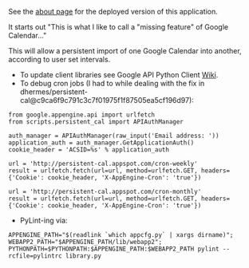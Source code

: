 See the [about page][2] for the deployed version of this application.

It starts out "This is what I like to call a "missing feature" of Google Calendar..."

This will allow a persistent import of one Google Calendar into another,
according to user set intervals.

- To update client libraries see Google API Python Client [Wiki][1].
- To debug cron jobs (I had to while dealing with the fix in dhermes/persistent-cal@c9ca6f9c791c3c7f01975f1f87505ea5cf196d97):

```
from google.appengine.api import urlfetch
from scripts.persistent_cal import APIAuthManager

auth_manager = APIAuthManager(raw_input('Email address: '))
application_auth = auth_manager.GetApplicationAuth()
cookie_header = 'ACSID=%s' % application_auth

url = 'http://persistent-cal.appspot.com/cron-weekly'
result = urlfetch.fetch(url=url, method=urlfetch.GET, headers={'Cookie': cookie_header, 'X-AppEngine-Cron': 'true'})

url = 'http://persistent-cal.appspot.com/cron-monthly'
result = urlfetch.fetch(url=url, method=urlfetch.GET, headers={'Cookie': cookie_header, 'X-AppEngine-Cron': 'true'})
```

- PyLint-ing via:
```
APPENGINE_PATH="$(readlink `which appcfg.py` | xargs dirname)";
WEBAPP2_PATH="$APPENGINE_PATH/lib/webapp2";
PYTHONPATH=$PYTHONPATH:$APPENGINE_PATH:$WEBAPP2_PATH pylint --rcfile=pylintrc library.py
```


[1]: http://code.google.com/p/google-api-python-client/wiki/GoogleAppEngine
[2]: http://persistent-cal.appspot.com/about
